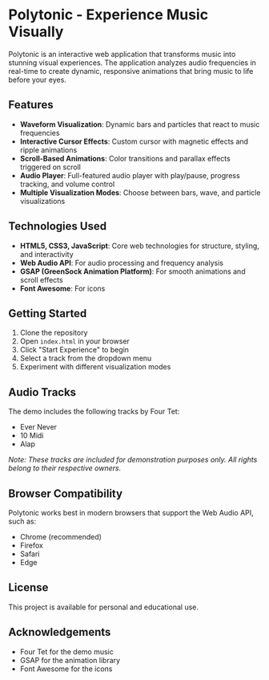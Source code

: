 # Polytonic - Experience Music Visually

Polytonic is an interactive web application that transforms music into stunning visual experiences. The application analyzes audio frequencies in real-time to create dynamic, responsive animations that bring music to life before your eyes.

## Features

- **Waveform Visualization**: Dynamic bars and particles that react to music frequencies
- **Interactive Cursor Effects**: Custom cursor with magnetic effects and ripple animations
- **Scroll-Based Animations**: Color transitions and parallax effects triggered on scroll
- **Audio Player**: Full-featured audio player with play/pause, progress tracking, and volume control
- **Multiple Visualization Modes**: Choose between bars, wave, and particle visualizations

## Technologies Used

- **HTML5, CSS3, JavaScript**: Core web technologies for structure, styling, and interactivity
- **Web Audio API**: For audio processing and frequency analysis
- **GSAP (GreenSock Animation Platform)**: For smooth animations and scroll effects
- **Font Awesome**: For icons

## Getting Started

1. Clone the repository
2. Open `index.html` in your browser
3. Click "Start Experience" to begin
4. Select a track from the dropdown menu
5. Experiment with different visualization modes

## Audio Tracks

The demo includes the following tracks by Four Tet:
- Ever Never
- 10 Midi
- Alap

*Note: These tracks are included for demonstration purposes only. All rights belong to their respective owners.*

## Browser Compatibility

Polytonic works best in modern browsers that support the Web Audio API, such as:
- Chrome (recommended)
- Firefox
- Safari
- Edge

## License

This project is available for personal and educational use.

## Acknowledgements

- Four Tet for the demo music
- GSAP for the animation library
- Font Awesome for the icons